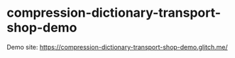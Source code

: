 # compression-dictionary-transport-shop-demo

Demo site: https://compression-dictionary-transport-shop-demo.glitch.me/
